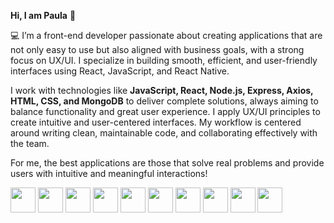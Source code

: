 **Hi, I am Paula** 	👋

💻 I’m a front-end developer passionate about creating applications that are not only easy to use but also aligned with business goals, with a strong focus on UX/UI. I specialize in building smooth, efficient, and user-friendly interfaces using React, JavaScript, and React Native.

I work with technologies like **JavaScript, React, Node.js, Express, Axios, HTML, CSS, and MongoDB** to deliver complete solutions, always aiming to balance functionality and great user experience. I apply UX/UI principles to create intuitive and user-centered interfaces. My workflow is centered around writing clean, maintainable code, and collaborating effectively with the team.

For me, the best applications are those that solve real problems and provide users with intuitive and meaningful interactions!

<div align="left">
  <!-- JavaScript -->
  <img src="https://cdn.jsdelivr.net/gh/devicons/devicon/icons/javascript/javascript-original.svg" width="40"/>

  <!-- React -->
  <img src="https://cdn.jsdelivr.net/gh/devicons/devicon/icons/react/react-original.svg" width="40"/>

  <!-- Node.js -->
  <img src="https://cdn.jsdelivr.net/gh/devicons/devicon/icons/nodejs/nodejs-original.svg" width="40"/>

  <!-- Express -->
  <img src="https://cdn.jsdelivr.net/gh/devicons/devicon/icons/express/express-original.svg" width="40"/>

  <!-- Axios (não tem ícone oficial no Devicon, mas pode usar esse alternativo ou substituir por texto) -->
  <img src="https://axios-http.com/assets/logo.svg" width="40"/>

  <!-- HTML -->
  <img src="https://cdn.jsdelivr.net/gh/devicons/devicon/icons/html5/html5-original.svg" width="40"/>

  <!-- CSS -->
  <img src="https://cdn.jsdelivr.net/gh/devicons/devicon/icons/css3/css3-original.svg" width="40"/>

  <!-- Vite -->
  <img src="https://cdn.jsdelivr.net/gh/devicons/devicon/icons/vite/vite-original.svg" width="40"/>

  <!-- MongoDB -->
  <img src="https://cdn.jsdelivr.net/gh/devicons/devicon/icons/mongodb/mongodb-original.svg" width="40"/>

  <!-- Figma -->
  <img src="https://cdn.jsdelivr.net/gh/devicons/devicon/icons/figma/figma-original.svg" width="40"/>
</div>

